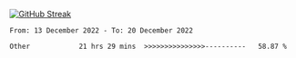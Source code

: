 [![GitHub Streak](https://streak-stats.demolab.com?user=renren-017&theme=sea&hide_border=true&background=DD272700)](https://git.io/streak-stats)

<!--START_SECTION:waka-->

```text
From: 13 December 2022 - To: 20 December 2022

Other            21 hrs 29 mins  >>>>>>>>>>>>>>>----------   58.87 %
```

<!--END_SECTION:waka-->
